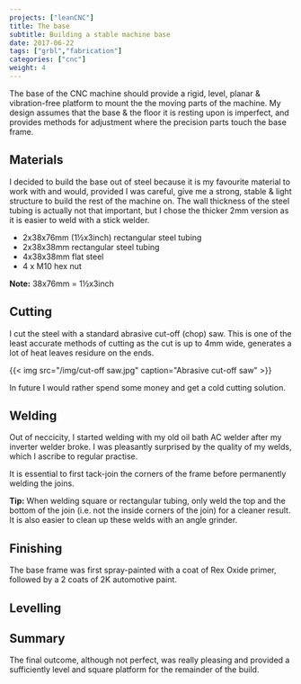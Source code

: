 ```yaml
---
projects: ["leanCNC"]
title: The base
subtitle: Building a stable machine base
date: 2017-06-22
tags: ["grbl","fabrication"]
categories: ["cnc"]
weight: 4
---
```


The base of the CNC machine should provide a rigid, level, planar & vibration-free platform to mount the the moving parts of
the machine. My design assumes that the base & the floor it is resting upon is imperfect, and provides methods for 
adjustment where the precision parts touch the base frame.

<!--more-->

## Materials

I decided to build the base out of steel because it is my favourite material to work with and would,
provided I was careful, give me a strong, stable & light structure to build the rest of the machine on. 
The wall thickness of the steel tubing is actually not that important, but I chose the thicker 2mm 
version as it is easier to weld with a stick welder.

- 2x38x76mm (1½x3inch) rectangular steel tubing
- 2x38x38mm rectangular steel tubing
- 4x38x38mm flat steel
- 4 x M10 hex nut

**Note:** 38x76mm = 1½x3inch

## Cutting

I cut the steel with a standard abrasive cut-off (chop) saw. This is one of the least accurate 
methods of cutting as the cut is up to 4mm wide, generates a lot of heat leaves residure on the ends.

{{< img src="/img/cut-off saw.jpg" caption="Abrasive cut-off saw" >}}

In future I would rather spend some money and get a cold cutting solution.

## Welding

Out of neccicity, I started welding with my old oil bath AC welder after my inverter welder broke. 
I was pleasantly surprised by the quality of my welds, which I ascribe to regular practise.

It is essential to first tack-join the corners of the frame before permanently welding the joins.

**Tip:** When welding square or rectangular tubing, only weld the top and the bottom of the join (i.e. not the inside corners
of the join) for a cleaner result. It is also easier to clean up these welds with an angle grinder.

## Finishing

The base frame was first spray-painted with a coat of Rex Oxide primer, followed by a 2 coats of 2K automotive paint. 

## Levelling

## Summary

The final outcome, although not perfect, was really pleasing and provided a sufficiently level and square
platform for the remainder of the build.


